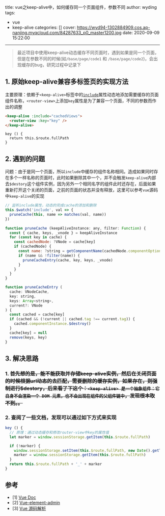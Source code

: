 title: vue之keep-alive中，如何缓存同一个页面组件，参数不同
author: wyding
tags:
  - vue
  - keep-alive
categories: []
cover:
  https://wyd94-1302884909.cos.ap-nanjing.myqcloud.com/84287633_p0_master1200.jpg
date: 2020-09-09 15:22:00
---
> 最近项目中使用keep-alive动态缓存不同页面时，遇到如果是同一个页面，但是在参数不同的时候(如`/base/page/code1` 和 `/base/page/code2`)，会出现缓存的bug，研究过程中记录下

<!-- more -->
## 1. 原始keep-alive兼容多标签页的实现方法
主要原理：依赖于`<keep-alive>`标签中的[`include`](https://cn.vuejs.org/v2/api/#keep-alive)属性动态地添加需要缓存的页面组件名称，`<router-view>`上添加`key`属性是为了兼容一个页面，不同的参数而作出的调整
```html
<keep-alive :include="cachedViews">
  <router-view :key="key" />
</keep-alive>
```
```vue
key () {
  return this.$route.fullPath
}
```

## 2. 遇到的问题
问题：由于是同一个页面，所以`include`中缓存的组件名称相同。造成如果同时存在多个一样名称的页面时，此时如果删除其中一个，并不会触发`keep-alive`内部去`$destory`这个组件实例，因为另外一个相同名字的组件此时还存在，后面如果重新打开这个关闭的页面，之前的页面的状态并没有释放，这里可以参考`vue`源码中`keep-alive`的实现
```javascript
// 监听include属性，动态的完成cache的添加和删除
this.$watch('include', val => {
  pruneCache(this, name => matches(val, name))
})
  
function pruneCache (keepAliveInstance: any, filter: Function) {
  const { cache, keys, _vnode } = keepAliveInstance
  for (const key in cache) {
    const cachedNode: ?VNode = cache[key]
    if (cachedNode) {
      const name: ?string = getComponentName(cachedNode.componentOptions)
      if (name && !filter(name)) {
        pruneCacheEntry(cache, key, keys, _vnode)
      }
    }
  }
}

function pruneCacheEntry (
  cache: VNodeCache,
  key: string,
  keys: Array<string>,
  current?: VNode
) {
  const cached = cache[key]
  if (cached && (!current || cached.tag !== current.tag)) {
    cached.componentInstance.$destroy()
  }
  cache[key] = null
  remove(keys, key)
}
```

## 3. 解决思路

### 1. ~~首先想的是，能不能获取并存储keep-alive实例，然后在关闭页面的时候根据url动态的去匹配，需要删除的缓存实例，如果存在，则强制进行$destory，后来看了下这个：`<keep-alive> 是一个抽象组件：它自身不会渲染一个 DOM 元素，也不会出现在组件的父组件链中`，发现根本取不到。。~~
### 2. 查阅了一些文档，发现可以通过如下方式来实现
```javascript
key () {
  // 原理：通过动态缓存和修改router-view中key的属性值
  let marker = window.sessionStorage.getItem(this.$route.fullPath)

  if (!marker) {
    window.sessionStorage.setItem(this.$route.fullPath, new Date().getTime())
    marker = window.sessionStorage.getItem(this.$route.fullPath)
  }
  return this.$route.fullPath + '_' + marker
}
```

## 参考

- [1] [Vue Doc](https://cn.vuejs.org/v2/api/#keep-alive)
- [2] [Vue-element-admin](https://github.com/PanJiaChen/vue-element-admin/issues/1629#issue-413678320)
- [3] [Vue 源码解析](http://caibaojian.com/vue-analysis/extend/keep-alive.html#%E5%86%85%E7%BD%AE%E7%BB%84%E4%BB%B6)